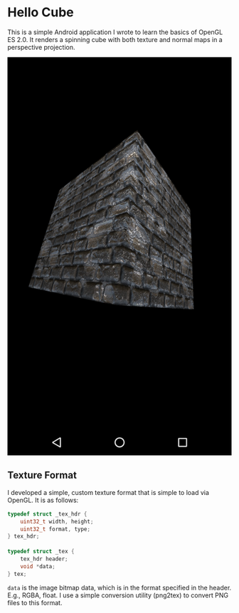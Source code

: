 # Hello Cube

This is a simple Android application I wrote to learn the basics of OpenGL ES 2.0. It renders a spinning cube with both texture and normal maps in a perspective projection.

![Screenshot](https://github.com/devint1/HelloCube/raw/master/Screenshot.png)

## Texture Format

I developed a simple, custom texture format that is simple to load via OpenGL. It is as follows:

```C
typedef struct _tex_hdr {
	uint32_t width, height;
	uint32_t format, type;
} tex_hdr;

typedef struct _tex {
	tex_hdr header;
	void *data;
} tex;
```

`data` is the image bitmap data, which is in the format specified in the header. E.g., RGBA, float. I use a simple conversion utility (png2tex) to convert PNG files to this format.
